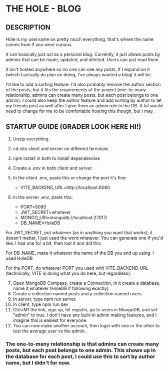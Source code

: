 # THE HOLE - BLOG

## DESCRIPTION
Hole is my username on pretty much everything, that's where the name comes from if you were curious.

It can basically just act as a personal blog. Currently, it just allows posts by admins that can be made, updated, and deleted. Users can just read them.

It isn't hosted anywhere so no one can see any posts, if I expand on it (which I actually do plan on doing, I've always wanted a blog) it will be.

I'd like to add a sorting feature. I'd also probably remove the author section of the posts, but it fits the requirements of the project (one-to-many relationship, admins can create many posts, but each post belongs to one admin).
I could also keep the author feature and add sorting by author to let my friends post as well after I give them an admin role in the DB. A lot would need to change for me to be comfortable hosting this though, but I may.

## STARTUP GUIDE (GRADER LOOK HERE HI!)
1. Unzip everything.
2. cd into client and server on different terminals
3. npm install in both to install dependencies
4. Create a .env in both client and server.
5. In the client .env, paste this or change the port it's fine:
    - VITE_BACKEND_URL=http://localhost:8080

6. In the server .env, paste this:
    - PORT=8080
    - JWT_SECRET=whatever
    - MONGO_URI=mongodb://localhost:27017/
    - DB_NAME=HoleDB


For JWT_SECRET, put whatever (as in anything you want that works); it doesn't matter, I just used the word whatever. You can generate one if you'd like. I had one for a bit, then lost it and did this.

For DB_NAME, make it whatever the name of the DB you end up using. I used HoleDB

For the PORT, do whatever PORT you used with VITE_BACKEND_URL (technically, VITE is doing what you do here, but regardless).

7. Open MongoDB Compass, create a Connection, in it create a database, name it whatever (HoleDB if following exactly).
8. Create a collection named posts and a collection named users
9. In server, type npm run server.
10. In client, type npm run dev
11. Ctrl+M1 the link, sign up, hit register, go to users in MongoDB, and set "admin" to true. I don't have any built-in admin making features, and I imagine this is easiest for everyone.
12. You can now make another account, then login with one or the other to test the average user vs the admin.

### The one-to-many relationship is that admins can create many posts, but each post belongs to one admin. This shows up in the database for each post, I could use this to sort by author name, but I didn't for now.
